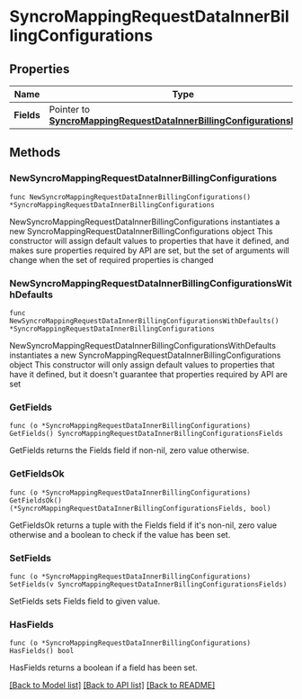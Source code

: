 # SyncroMappingRequestDataInnerBillingConfigurations

## Properties

Name | Type | Description | Notes
------------ | ------------- | ------------- | -------------
**Fields** | Pointer to [**SyncroMappingRequestDataInnerBillingConfigurationsFields**](SyncroMappingRequestDataInnerBillingConfigurationsFields.md) |  | [optional] 

## Methods

### NewSyncroMappingRequestDataInnerBillingConfigurations

`func NewSyncroMappingRequestDataInnerBillingConfigurations() *SyncroMappingRequestDataInnerBillingConfigurations`

NewSyncroMappingRequestDataInnerBillingConfigurations instantiates a new SyncroMappingRequestDataInnerBillingConfigurations object
This constructor will assign default values to properties that have it defined,
and makes sure properties required by API are set, but the set of arguments
will change when the set of required properties is changed

### NewSyncroMappingRequestDataInnerBillingConfigurationsWithDefaults

`func NewSyncroMappingRequestDataInnerBillingConfigurationsWithDefaults() *SyncroMappingRequestDataInnerBillingConfigurations`

NewSyncroMappingRequestDataInnerBillingConfigurationsWithDefaults instantiates a new SyncroMappingRequestDataInnerBillingConfigurations object
This constructor will only assign default values to properties that have it defined,
but it doesn't guarantee that properties required by API are set

### GetFields

`func (o *SyncroMappingRequestDataInnerBillingConfigurations) GetFields() SyncroMappingRequestDataInnerBillingConfigurationsFields`

GetFields returns the Fields field if non-nil, zero value otherwise.

### GetFieldsOk

`func (o *SyncroMappingRequestDataInnerBillingConfigurations) GetFieldsOk() (*SyncroMappingRequestDataInnerBillingConfigurationsFields, bool)`

GetFieldsOk returns a tuple with the Fields field if it's non-nil, zero value otherwise
and a boolean to check if the value has been set.

### SetFields

`func (o *SyncroMappingRequestDataInnerBillingConfigurations) SetFields(v SyncroMappingRequestDataInnerBillingConfigurationsFields)`

SetFields sets Fields field to given value.

### HasFields

`func (o *SyncroMappingRequestDataInnerBillingConfigurations) HasFields() bool`

HasFields returns a boolean if a field has been set.


[[Back to Model list]](../README.md#documentation-for-models) [[Back to API list]](../README.md#documentation-for-api-endpoints) [[Back to README]](../README.md)



